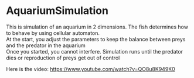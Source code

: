 # AquariumSimulation
This is simulation of an aquarium in 2 dimensions. The fish determines how to behave by using cellular automaton. <br />
At the start, you adjust the parameters to keep the balance between preys and the predator in the aquarium<br />
Once you started, you cannot interfere. Simulation runs until the predator dies or reproduction of preys get out of control <br />

Here is the video:
https://www.youtube.com/watch?v=QO8u8K949K0
